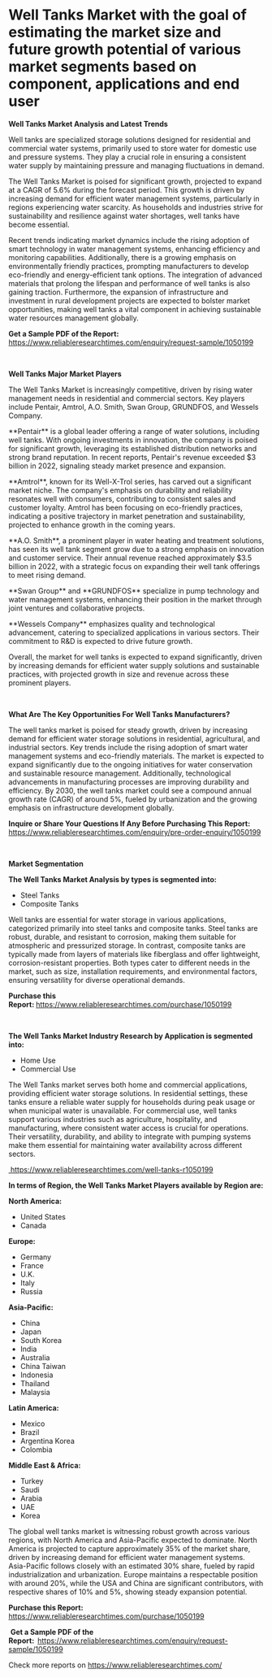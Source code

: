 <p><h1>Well Tanks Market with the goal of estimating the market size and future growth potential of various market segments based on component, applications and end user</h1></p><p><strong>Well Tanks Market Analysis and Latest Trends</strong></p>
<p><p>Well tanks are specialized storage solutions designed for residential and commercial water systems, primarily used to store water for domestic use and pressure systems. They play a crucial role in ensuring a consistent water supply by maintaining pressure and managing fluctuations in demand.</p><p>The Well Tanks Market is poised for significant growth, projected to expand at a CAGR of 5.6% during the forecast period. This growth is driven by increasing demand for efficient water management systems, particularly in regions experiencing water scarcity. As households and industries strive for sustainability and resilience against water shortages, well tanks have become essential.</p><p>Recent trends indicating market dynamics include the rising adoption of smart technology in water management systems, enhancing efficiency and monitoring capabilities. Additionally, there is a growing emphasis on environmentally friendly practices, prompting manufacturers to develop eco-friendly and energy-efficient tank options. The integration of advanced materials that prolong the lifespan and performance of well tanks is also gaining traction. Furthermore, the expansion of infrastructure and investment in rural development projects are expected to bolster market opportunities, making well tanks a vital component in achieving sustainable water resources management globally.</p></p>
<p><strong>Get a Sample PDF of the Report:&nbsp;</strong> <a href="https://www.reliableresearchtimes.com/enquiry/request-sample/1050199?utm_campaign=3030&utm_medium=2&utm_source=Github&utm_content=ia&utm_term=10042025&utm_id=well-tanks">https://www.reliableresearchtimes.com/enquiry/request-sample/1050199</a></p>
<p>&nbsp;</p>
<p><strong>Well Tanks Major Market Players</strong></p>
<p><p>The Well Tanks Market is increasingly competitive, driven by rising water management needs in residential and commercial sectors. Key players include Pentair, Amtrol, A.O. Smith, Swan Group, GRUNDFOS, and Wessels Company.</p><p>**Pentair** is a global leader offering a range of water solutions, including well tanks. With ongoing investments in innovation, the company is poised for significant growth, leveraging its established distribution networks and strong brand reputation. In recent reports, Pentair's revenue exceeded $3 billion in 2022, signaling steady market presence and expansion.</p><p>**Amtrol**, known for its Well-X-Trol series, has carved out a significant market niche. The company's emphasis on durability and reliability resonates well with consumers, contributing to consistent sales and customer loyalty. Amtrol has been focusing on eco-friendly practices, indicating a positive trajectory in market penetration and sustainability, projected to enhance growth in the coming years.</p><p>**A.O. Smith**, a prominent player in water heating and treatment solutions, has seen its well tank segment grow due to a strong emphasis on innovation and customer service. Their annual revenue reached approximately $3.5 billion in 2022, with a strategic focus on expanding their well tank offerings to meet rising demand.</p><p>**Swan Group** and **GRUNDFOS** specialize in pump technology and water management systems, enhancing their position in the market through joint ventures and collaborative projects. </p><p>**Wessels Company** emphasizes quality and technological advancement, catering to specialized applications in various sectors. Their commitment to R&D is expected to drive future growth.</p><p>Overall, the market for well tanks is expected to expand significantly, driven by increasing demands for efficient water supply solutions and sustainable practices, with projected growth in size and revenue across these prominent players.</p></p>
<p>&nbsp;</p>
<p><strong>What Are The Key Opportunities For Well Tanks Manufacturers?</strong></p>
<p><p>The well tanks market is poised for steady growth, driven by increasing demand for efficient water storage solutions in residential, agricultural, and industrial sectors. Key trends include the rising adoption of smart water management systems and eco-friendly materials. The market is expected to expand significantly due to the ongoing initiatives for water conservation and sustainable resource management. Additionally, technological advancements in manufacturing processes are improving durability and efficiency. By 2030, the well tanks market could see a compound annual growth rate (CAGR) of around 5%, fueled by urbanization and the growing emphasis on infrastructure development globally.</p></p>
<p><strong>Inquire or Share Your Questions If Any Before Purchasing This Report:</strong> <a href="https://www.reliableresearchtimes.com/enquiry/pre-order-enquiry/1050199?utm_campaign=3030&utm_medium=2&utm_source=Github&utm_content=ia&utm_term=10042025&utm_id=well-tanks">https://www.reliableresearchtimes.com/enquiry/pre-order-enquiry/1050199</a></p>
<p>&nbsp;</p>
<p><strong>Market Segmentation</strong></p>
<p><strong>The Well Tanks Market Analysis by types is segmented into:</strong></p>
<p><ul><li>Steel Tanks</li><li>Composite Tanks</li></ul></p>
<p><p>Well tanks are essential for water storage in various applications, categorized primarily into steel tanks and composite tanks. Steel tanks are robust, durable, and resistant to corrosion, making them suitable for atmospheric and pressurized storage. In contrast, composite tanks are typically made from layers of materials like fiberglass and offer lightweight, corrosion-resistant properties. Both types cater to different needs in the market, such as size, installation requirements, and environmental factors, ensuring versatility for diverse operational demands.</p></p>
<p><strong>Purchase this Report:&nbsp;</strong><a href="https://www.reliableresearchtimes.com/purchase/1050199?utm_campaign=3030&utm_medium=2&utm_source=Github&utm_content=ia&utm_term=10042025&utm_id=well-tanks">https://www.reliableresearchtimes.com/purchase/1050199</a></p>
<p>&nbsp;</p>
<p><strong>The Well Tanks Market Industry Research by Application is segmented into:</strong></p>
<p><ul><li>Home Use</li><li>Commercial Use</li></ul></p>
<p><p>The Well Tanks market serves both home and commercial applications, providing efficient water storage solutions. In residential settings, these tanks ensure a reliable water supply for households during peak usage or when municipal water is unavailable. For commercial use, well tanks support various industries such as agriculture, hospitality, and manufacturing, where consistent water access is crucial for operations. Their versatility, durability, and ability to integrate with pumping systems make them essential for maintaining water availability across different sectors.</p></p>
<p><a href="https://www.reliableresearchtimes.com/well-tanks-r1050199?utm_campaign=3030&utm_medium=2&utm_source=Github&utm_content=ia&utm_term=10042025&utm_id=well-tanks">&nbsp;https://www.reliableresearchtimes.com/well-tanks-r1050199</a></p>
<p><strong>In terms of Region, the Well Tanks Market Players available by Region are:</strong></p>
<p>
    <p> <strong> North America: </strong>
        <ul>
            <li>United States</li>
            <li>Canada</li>
        </ul>
        </p> 
    <p> <strong> Europe: </strong>
        <ul>
            <li>Germany</li>
            <li>France</li>
            <li>U.K.</li>
            <li>Italy</li>
            <li>Russia</li>
        </ul>
        </p> 
    <p> <strong> Asia-Pacific: </strong>
        <ul>
            <li>China</li>
            <li>Japan</li>
            <li>South Korea</li>
            <li>India</li>
            <li>Australia</li>
            <li>China Taiwan</li>
            <li>Indonesia</li>
            <li>Thailand</li>
            <li>Malaysia</li>
        </ul>
        </p> 
    <p> <strong> Latin America: </strong>
        <ul>
            <li>Mexico</li>
            <li>Brazil</li>
            <li>Argentina Korea</li>
            <li>Colombia</li>
        </ul>
        </p> 
    <p> <strong> Middle East & Africa: </strong>
        <ul>
            <li>Turkey</li>
            <li>Saudi</li>
            <li>Arabia</li>
            <li>UAE</li>
            <li>Korea</li>
        </ul>
    </p>
    </p>
<p><p>The global well tanks market is witnessing robust growth across various regions, with North America and Asia-Pacific expected to dominate. North America is projected to capture approximately 35% of the market share, driven by increasing demand for efficient water management systems. Asia-Pacific follows closely with an estimated 30% share, fueled by rapid industrialization and urbanization. Europe maintains a respectable position with around 20%, while the USA and China are significant contributors, with respective shares of 10% and 5%, showing steady expansion potential.</p></p>
<p><strong>Purchase this Report: </strong><a href="https://www.reliableresearchtimes.com/purchase/1050199?utm_campaign=3030&utm_medium=2&utm_source=Github&utm_content=ia&utm_term=10042025&utm_id=well-tanks">https://www.reliableresearchtimes.com/purchase/1050199</a></p>
<p>&nbsp;<strong>Get a Sample PDF of the Report:&nbsp;&nbsp;</strong><a href="https://www.reliableresearchtimes.com/enquiry/request-sample/1050199?utm_campaign=3030&utm_medium=2&utm_source=Github&utm_content=ia&utm_term=10042025&utm_id=well-tanks">https://www.reliableresearchtimes.com/enquiry/request-sample/1050199</a></p>
<p><strong></strong></p>
<p>Check more reports on <a href="https://www.reliableresearchtimes.com/?utm_campaign=3030&utm_medium=2&utm_source=Github&utm_content=ia&utm_term=10042025&utm_id=well-tanks">https://www.reliableresearchtimes.com/</a></p>